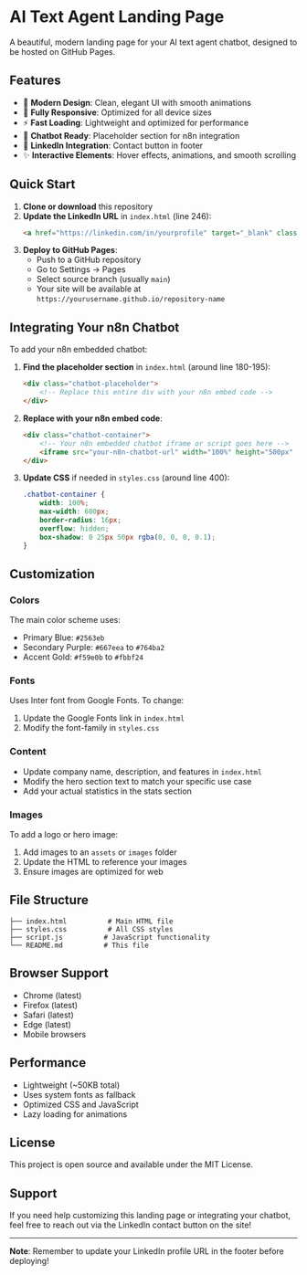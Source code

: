 # AI Text Agent Landing Page

A beautiful, modern landing page for your AI text agent chatbot, designed to be hosted on GitHub Pages.

## Features

- 🎨 **Modern Design**: Clean, elegant UI with smooth animations
- 📱 **Fully Responsive**: Optimized for all device sizes
- ⚡ **Fast Loading**: Lightweight and optimized for performance
- 🤖 **Chatbot Ready**: Placeholder section for n8n integration
- 🔗 **LinkedIn Integration**: Contact button in footer
- ✨ **Interactive Elements**: Hover effects, animations, and smooth scrolling

## Quick Start

1. **Clone or download** this repository
2. **Update the LinkedIn URL** in `index.html` (line 246):
   ```html
   <a href="https://linkedin.com/in/yourprofile" target="_blank" class="linkedin-btn">
   ```
3. **Deploy to GitHub Pages**:
   - Push to a GitHub repository
   - Go to Settings → Pages
   - Select source branch (usually `main`)
   - Your site will be available at `https://yourusername.github.io/repository-name`

## Integrating Your n8n Chatbot

To add your n8n embedded chatbot:

1. **Find the placeholder section** in `index.html` (around line 180-195):
   ```html
   <div class="chatbot-placeholder">
       <!-- Replace this entire div with your n8n embed code -->
   </div>
   ```

2. **Replace with your n8n embed code**:
   ```html
   <div class="chatbot-container">
       <!-- Your n8n embedded chatbot iframe or script goes here -->
       <iframe src="your-n8n-chatbot-url" width="100%" height="500px" frameborder="0"></iframe>
   </div>
   ```

3. **Update CSS** if needed in `styles.css` (around line 400):
   ```css
   .chatbot-container {
       width: 100%;
       max-width: 600px;
       border-radius: 16px;
       overflow: hidden;
       box-shadow: 0 25px 50px rgba(0, 0, 0, 0.1);
   }
   ```

## Customization

### Colors
The main color scheme uses:
- Primary Blue: `#2563eb`
- Secondary Purple: `#667eea` to `#764ba2`
- Accent Gold: `#f59e0b` to `#fbbf24`

### Fonts
Uses Inter font from Google Fonts. To change:
1. Update the Google Fonts link in `index.html`
2. Modify the font-family in `styles.css`

### Content
- Update company name, description, and features in `index.html`
- Modify the hero section text to match your specific use case
- Add your actual statistics in the stats section

### Images
To add a logo or hero image:
1. Add images to an `assets` or `images` folder
2. Update the HTML to reference your images
3. Ensure images are optimized for web

## File Structure

```
├── index.html          # Main HTML file
├── styles.css          # All CSS styles
├── script.js          # JavaScript functionality
└── README.md          # This file
```

## Browser Support

- Chrome (latest)
- Firefox (latest)
- Safari (latest)
- Edge (latest)
- Mobile browsers

## Performance

- Lightweight (~50KB total)
- Uses system fonts as fallback
- Optimized CSS and JavaScript
- Lazy loading for animations

## License

This project is open source and available under the MIT License.

## Support

If you need help customizing this landing page or integrating your chatbot, feel free to reach out via the LinkedIn contact button on the site!

---

**Note**: Remember to update your LinkedIn profile URL in the footer before deploying!